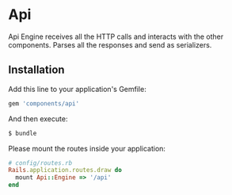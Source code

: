 # Api

Api Engine receives all the HTTP calls and interacts with the other components. Parses all the responses and send as serializers.

## Installation

Add this line to your application's Gemfile:

```ruby
gem 'components/api'
```

And then execute:
```bash
$ bundle
```

Please mount the routes inside your application:

```ruby
# config/routes.rb
Rails.application.routes.draw do
  mount Api::Engine => '/api'
end
```
